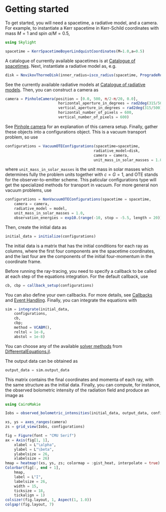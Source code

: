 # Getting started 

To get started, you will need a spacetime, a radiative model, and a camera. For example, to instantiate a Kerr spacetime in Kerr-Schild coordinates with mass $M=1$ and spin $a/M=0.5$, 

```julia
using Skylight

spacetime = KerrSpacetimeBoyerLindquistCoordinates(M=1.0,a=0.5)
```

A catalogue of currently available spacetimes is at [Catalogue of spacetimes](@ref). Next, instantiate a radiative model as, e.g.

```julia
disk = NovikovThorneDisk(inner_radius=isco_radius(spacetime, ProgradeRotation()), outer_radius = 15.0)
```

See the currently available radiative models at [Catalogue of radiative models](@ref). Then, you can construct a camera as 

```julia
camera = PinholeCamera(position = [0.0, 500, π/2-π/20, 0.0],
                        horizontal_aperture_in_degrees = rad2deg(315/500),
                        vertical_aperture_in_degrees = rad2deg(315/500),
                        horizontal_number_of_pixels = 600,
                        vertical_number_of_pixels = 600)
```
See [Pinhole camera](@ref) for an explanation of this camera setup. Finally, gather these
objects into a configurations object. This is a vacuum transport problem, so use

```julia
configurations = VacuumOTEConfigurations(spacetime=spacetime,
                                        radiative_model=disk,
                                        camera = camera,
                                        unit_mass_in_solar_masses = 1.0)
```
where `unit_mass_in_solar_masses` is the unit mass in solar masses which determines fully the problem units together with $c=G=1$, and OTE stands for the observer-to-emitter scheme. This paticular configurations type will get the specialized methods for transport in vacuum. For more general non vacuum problems, use

```julia
configurations = NonVacuumOTEConfigurations(spacetime = spacetime,
    camera = camera,
    radiative_model = model,
    unit_mass_in_solar_masses = 1.0,
    observation_energies = exp10.(range(-10, stop = -5.5, length = 20)))
```

Then, create the initial data as

```julia
initial_data = initialize(configurations)
```

The initial data is a matrix that has the initial conditions for each ray as columns, where the first four components are the spacetime coordinates, and the last four are the components of the initial four-momentum in the coordinate frame. 

Before running the ray-tracing, you need to specify a callback to be called at each step of the equations integration. For the default callback, use

```julia 
cb, cbp = callback_setup(configurations)
```

You can also define your own callbacks. For more details, see [Callbacks](@ref) and [Event Handling](https://docs.sciml.ai/DiffEqDocs/stable/features/callback_functions/). Finally, you can integrate the equations with

```julia
sim = integrate(initial_data,
    configurations,
    cb,
    cbp;
    method = VCABM(),
    reltol = 1e-8,
    abstol = 1e-8)
```
You can choose any of the available [solver methods](https://docs.sciml.ai/DiffEqDocs/stable/solvers/ode_solve/) from [DifferentalEquations.jl](https://docs.sciml.ai/DiffEqDocs/stable/).

The output data can be obtained as

```julia
output_data = sim.output_data
```

This matrix contains the final coordinates and momenta of each ray, with the same structure as the initial data. Finally, you can compute, for instance, the observed bolometric intensity of the radiation field and produce an image as

```julia
using CairoMakie

Iobs = observed_bolometric_intensities(initial_data, output_data, configurations)

xs, ys = axes_ranges(camera)
zs = grid_view(Iobs, configurations)

fig = Figure(font = "CMU Serif")
ax = Axis(fig[1, 1],
    xlabel = L"\alpha",
    ylabel = L"\beta",
    ylabelsize = 26,
    xlabelsize = 26)
hmap = heatmap!(xs, ys, zs; colormap = :gist_heat, interpolate = true)
Colorbar(fig[:, end + 1],
    hmap,
    label = L"I",
    labelsize = 26,
    width = 15,
    ticksize = 18,
    tickalign = 1)
colsize!(fig.layout, 1, Aspect(1, 1.0))
colgap!(fig.layout, 7)
```